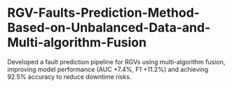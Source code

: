 # RGV-Faults-Prediction-Method-Based-on-Unbalanced-Data-and-Multi-algorithm-Fusion
Developed a fault prediction pipeline for RGVs using multi-algorithm fusion, improving model performance (AUC +7.4%, F1 +11.2%) and achieving 92.5% accuracy to reduce downtime risks.
